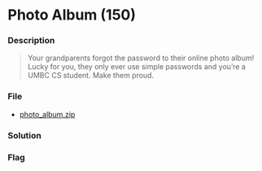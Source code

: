 # Photo Album (150)

### Description
> Your grandparents forgot the password to their online photo album! Lucky for you, they only ever use simple passwords and you’re a UMBC CS student. Make them proud.

### File
* [photo_album.zip](https://drive.google.com/file/d/17eVKCM2virQDmPHf5iRjT2ApbcxEPiZ6/view)

### Solution

### Flag
```

```